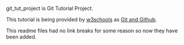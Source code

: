 git_tut_project is Git Tutorial Project.

This tutorial is being provided by [w3schools](https://www.w3schools.com) as [Git and Github](https://www.w3schools.com/git/git_remote_getstarted.asp?remote=github).

This readme files had no link breaks for some reason so now they have been added.
